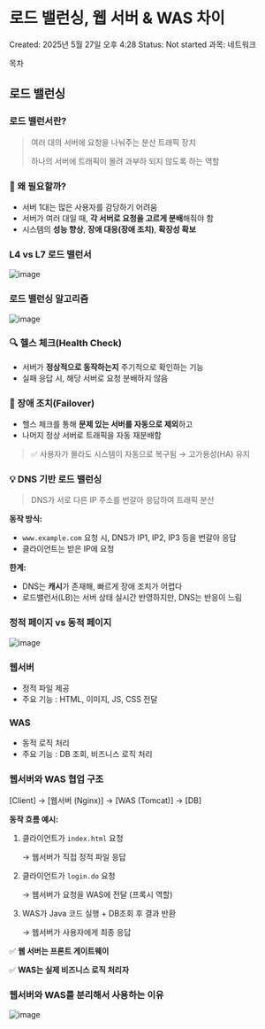 # 로드 밸런싱, 웹 서버 & WAS 차이

Created: 2025년 5월 27일 오후 4:28
Status: Not started
과목: 네트워크

목차

## 로드 밸런싱

### 로드 밸런서란?

> 여러 대의 서버에 요청을 나눠주는 분산 트래픽 장치
> 
> 
> 하나의 서버에 트래픽이 몰려 과부하 되지 않도록 하는 역할
> 

### 🎯 왜 필요할까?

- 서버 1대는 많은 사용자를 감당하기 어려움
- 서버가 여러 대일 때, **각 서버로 요청을 고르게 분배**해줘야 함
- 시스템의 **성능 향상**, **장애 대응(장애 조치)**, **확장성 확보**

### L4 vs L7 로드 밸런서
![image](https://github.com/user-attachments/assets/9ab1b62b-9a69-4a54-a7e4-10845b89c966)


### 로드 밸런싱 알고리즘
![image](https://github.com/user-attachments/assets/4e41843c-3218-478f-b914-1cd8d2be6fa1)



### 🔍 헬스 체크(Health Check)

- 서버가 **정상적으로 동작하는지** 주기적으로 확인하는 기능
- 실패 응답 시, 해당 서버로 요청 분배하지 않음

### 🔄 장애 조치(Failover)

- 헬스 체크를 통해 **문제 있는 서버를 자동으로 제외**하고
- 나머지 정상 서버로 트래픽을 자동 재분배함

> ✅ 사용자가 몰라도 시스템이 자동으로 복구됨 → 고가용성(HA) 유지
> 

### 💡 DNS 기반 로드 밸런싱

> DNS가 서로 다른 IP 주소를 번갈아 응답하여 트래픽 분산
> 

**동작 방식:**

- `www.example.com` 요청 시, DNS가 IP1, IP2, IP3 등을 번갈아 응답
- 클라이언트는 받은 IP에 요청

**한계:**

- DNS는 **캐시**가 존재해, 빠르게 장애 조치가 어렵다
- 로드밸런서(LB)는 서버 상태 실시간 반영하지만, DNS는 반응이 느림

### 정적 페이지 vs 동적 페이지
![image](https://github.com/user-attachments/assets/2ee61848-eebb-4a49-b2b7-f292f23ad2b9)


### 웹서버

- 정적 파일 제공
- 주요 기능 : HTML, 이미지, JS, CSS 전달

### WAS

- 동적 로직 처리
- 주요 기능 : DB 조회, 비즈니스 로직 처리

### 웹서버와 WAS 협업 구조

[Client] → [웹서버 (Nginx)] → [WAS (Tomcat)] → [DB]

**동작 흐름 예시:**

1. 클라이언트가 `index.html` 요청
    
    → 웹서버가 직접 정적 파일 응답
    
2. 클라이언트가 `login.do` 요청
    
    → 웹서버가 요청을 WAS에 전달 (프록시 역할)
    
3. WAS가 Java 코드 실행 + DB조회 후 결과 반환
    
    → 웹서버가 사용자에게 최종 응답
    

✅ **웹 서버는 프론트 게이트웨이**

✅ **WAS는 실제 비즈니스 로직 처리자**

### 웹서버와 WAS를 분리해서 사용하는 이유
![image](https://github.com/user-attachments/assets/9c5b4ec4-173d-433e-abd5-eb49acc03bc3)

